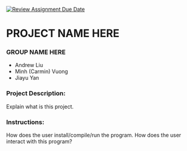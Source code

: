 [![Review Assignment Due Date](https://classroom.github.com/assets/deadline-readme-button-24ddc0f5d75046c5622901739e7c5dd533143b0c8e959d652212380cedb1ea36.svg)](https://classroom.github.com/a/SQs7pKlr)
# PROJECT NAME HERE

### GROUP NAME HERE
- Andrew Liu
- Minh (Carmin) Vuong
- Jiayu Yan
       
### Project Description:

Explain what is this project.
  
### Instructions:

How does the user install/compile/run the program.
How does the user interact with this program?
